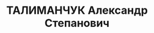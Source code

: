 ---
title: ТАЛИМАНЧУК Александр Степанович
description: 'Род. в 1906, Украина, Винницкая губ., г. Жмеринка. Проживал: Ярославская
  обл., г. Ярославль, Волжская наб., 27-а. З-д СК-1, Зам. главного механика

  Арестован 14.08.1937. Приговор: ВК ВС СССР, 20.12.1937 – ВМН. Расстрелян 30.12.1937.

  Реабилитирован 25.04.1956'
---